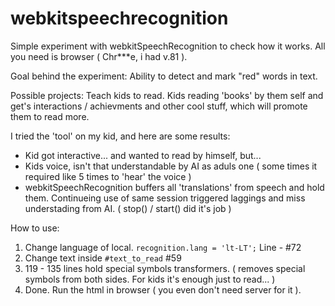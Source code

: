 # webkitspeechrecognition
Simple experiment with webkitSpeechRecognition to check how it works. All you need is browser ( Chr***e, i had v.81 ).

Goal behind the experiment:
Ability to detect and mark "red" words in text.

Possible projects:
Teach kids to read. Kids reading 'books' by them self and get's interactions / achievments and other cool stuff, which will promote them to read more.

I tried the 'tool' on my kid, and here are some results:
- Kid got interactive... and wanted to read by himself, but...
- Kids voice, isn't that understandable by AI as aduls one ( some times it required like 5 times to 'hear' the voice )
- webkitSpeechRecognition buffers all 'translations' from speech and hold them. Continueing use of same session triggered laggings and miss understading from AI. ( stop() / start() did it's job )




How to use:
1. Change language of local. `recognition.lang = 'lt-LT';` Line - #72
2. Change text inside `#text_to_read` #59
3. 119 - 135 lines hold special symbols transformers. ( removes special symbols from both sides. For kids it's enough just to read... )
4. Done. Run the html in browser ( you even don't need server for it ).

